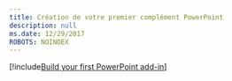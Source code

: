 ```yaml
---
title: Création de votre premier complément PowerPoint
description: null
ms.date: 12/29/2017
ROBOTS: NOINDEX
---
```


[!include[Build your first PowerPoint add-in](../includes/file-get-started-powerpoint.md)]
